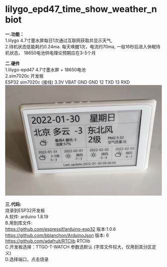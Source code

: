 # lilygo_epd47_time_show_weather_nbiot
<b>一.功能：</b> <br/>
1.lilygo 4.7寸墨水屏每日1次通过互联网获取并显示天气, <br/> 
2.待机状态低能耗约0.24ma.  每天唤醒1次，电流约70ma, 一般16秒后进入休眠待机状态， 18650电池供电理论预期应在3-5个月<br/>
   
<b>二.硬件</b>  <br/>
1.lilygo-epd47 4.7寸墨水屏 + 18650电池 <br/>
2.sim7020c 开发板 <br/>
ESP32  sim7020c (接线)
3.3V   VBAT
GND    GND
12     TXD
13     RXD
<img src= 'https://github.com/lixy123/lilygo_epd47_time_show_weather/blob/main/ink1.jpg?raw=true' /> <br/>

<b>三.代码:</b><br/>
烧录到ESP32开发板<br/>
A.软件: arduino 1.8.19<br/>
B.用到库文件:<br/>
https://github.com/espressif/arduino-esp32 版本:1.0.6<br/>
https://github.com/bblanchon/ArduinoJson 版本: 6<br/>
https://github.com/adafruit/RTClib RTClib <br/>
C.开发板选择：TTGO-T-WATCH 参数选默认 (字库文件较大，仅用到其分区定义)<br/>
D.选择端口，点击烧录<br/>


